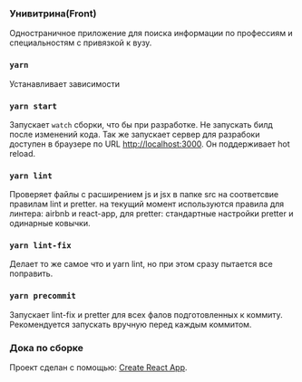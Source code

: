 ### Унивитрина(Front)

Одностраничное приложение для поиска информации по профессиям и специальностям с привязкой к вузу.

### `yarn`

Устанавливает зависимости

### `yarn start`

Запускает `watch` сборки, что бы при разработке. Не запускать билд после изменений кода.
Так же запускает сервер для разрабоки доступен в браузере по URL [http://localhost:3000](http://localhost:3000).
Он поддерживает hot reload.

### `yarn lint`

Проверяет файлы с расширением js и jsx в папке src на соответсвие правилам lint и pretter.
на текущий момент используются правила для линтера: airbnb и react-app, для pretter: стандартные настройки pretter и одинарные ковычки.

### `yarn lint-fix`

Делает то же самое что и yarn lint, но при этом сразу пытается все поправить.

### `yarn precommit`

Запускает lint-fix и pretter для всех фалов подготовленных к коммиту. Рекомендуется запускать вручную перед каждым коммитом.

### Дока по сборке

Проект сделан с помощью: [Create React App](https://github.com/facebook/create-react-app).
